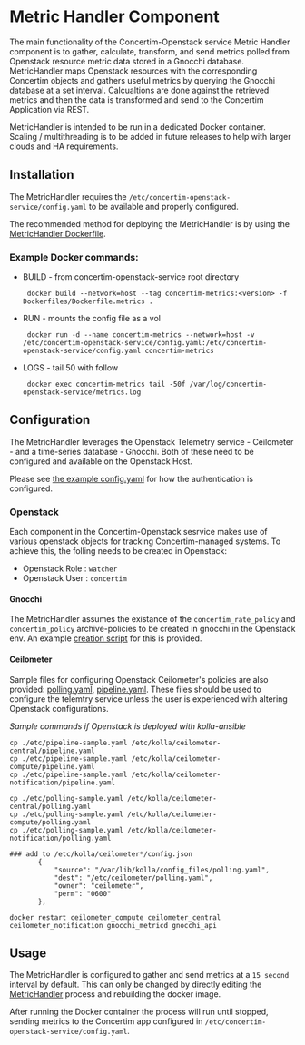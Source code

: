 # Metric Handler Component

The main functionality of the Concertim-Openstack service Metric Handler component is to gather, calculate, transform, and send metrics polled from Openstack resource metric data stored in a Gnocchi database. MetricHandler maps Openstack resources with the corresponding Concertim objects and gathers useful metrics by querying the Gnocchi database at a set interval. Calcualtions are done against the retrieved metrics and then the data is transformed and send to the Concertim Application via REST.

MetricHandler is intended to be run in a dedicated Docker container. Scaling / multithreading is to be added in future releases to help with larger clouds and HA requirements.

## Installation

The MetricHandler requires the `/etc/concertim-openstack-service/config.yaml` to be available and properly configured.

The recommended method for deploying the MetricHandler is by using the [MetricHandler Dockerfile](/Dockerfiles/Dockerfile.metrics).

### Example Docker commands:

- BUILD - from concertim-openstack-service root directory
    ``````
     docker build --network=host --tag concertim-metrics:<version> -f Dockerfiles/Dockerfile.metrics .
    ``````
- RUN - mounts the config file as a vol
    ``````
     docker run -d --name concertim-metrics --network=host -v /etc/concertim-openstack-service/config.yaml:/etc/concertim-openstack-service/config.yaml concertim-metrics
     ``````
- LOGS - tail 50 with follow
    ``````
     docker exec concertim-metrics tail -50f /var/log/concertim-openstack-service/metrics.log
     ``````

## Configuration

The MetricHandler leverages the Openstack Telemetry service - Ceilometer - and a time-series database - Gnocchi. Both of these need to be configured and available on the Openstack Host.

Please see [the example config.yaml](/etc/config-sample.yaml) for how the authentication is configured.

### Openstack

Each component in the Concertim-Openstack sesrvice makes use of various openstack objects for tracking Concertim-managed systems. To achieve this, the folling needs to be created in Openstack:

- Openstack Role : `watcher`
- Openstack User : `concertim`

#### Gnocchi

The MetricHandler assumes the existance of the `concertim_rate_policy` and `concertim_policy` archive-policies to be created in gnocchi in the Openstack env. An example [creation script](/etc/concertim-archive-policy-create.sql) for this is provided. 

#### Ceilometer

Sample files for configuring Openstack Ceilometer's policies are also provided: [polling.yaml](/etc/polling-sample.yaml), [pipeline.yaml](/etc/pipeline-sample.yaml). These files should be used to configure the telemtry service unless the user is experienced with altering Openstack configurations.

*Sample commands if Openstack is deployed with kolla-ansible*
``````
cp ./etc/pipeline-sample.yaml /etc/kolla/ceilometer-central/pipeline.yaml
cp ./etc/pipeline-sample.yaml /etc/kolla/ceilometer-compute/pipeline.yaml
cp ./etc/pipeline-sample.yaml /etc/kolla/ceilometer-notification/pipeline.yaml

cp ./etc/polling-sample.yaml /etc/kolla/ceilometer-central/polling.yaml
cp ./etc/polling-sample.yaml /etc/kolla/ceilometer-compute/polling.yaml
cp ./etc/polling-sample.yaml /etc/kolla/ceilometer-notification/polling.yaml

### add to /etc/kolla/ceilometer*/config.json
       {
           "source": "/var/lib/kolla/config_files/polling.yaml",
           "dest": "/etc/ceilometer/polling.yaml",
           "owner": "ceilometer",
           "perm": "0600"
       },

docker restart ceilometer_compute ceilometer_central ceilometer_notification gnocchi_metricd gnocchi_api
``````

## Usage

The MetricHandler is configured to gather and send metrics at a `15 second` interval by default. This can only be changed by directly editing the [MetricHandler](/metric_driver.py) process and rebuilding the docker image.

After running the Docker container the process will run until stopped, sending metrics to the Concertim app configured in `/etc/concertim-openstack-service/config.yaml`.